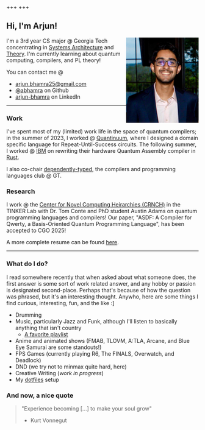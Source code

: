+++
+++

## Hi, I'm Arjun!

<img src="https://github.com/abhamra/personalsite/blob/master/content/Images/headshot.jpg?raw=true" alt="Headshot of me!" width="190" align="right" />

I'm a 3rd year CS major @ Georgia Tech concentrating in [Systems Architecture](https://www.cc.gatech.edu/academics/threads/systems-architecture) and [Theory](https://www.cc.gatech.edu/academics/threads/theory). I'm currently learning about quantum computing, compilers, and PL theory!
<!---->
<!-- You can contact me @ [arjun.bhamra25@gmail.com](mailto:arjun.bhamra25@gmail.com), [@abhamra](https://github.com/abhamra) (Github), and [arjun-bhamra](https://www.linkedin.com/in/arjun-bhamra/) (LinkedIn). -->
You can contact me @
- [arjun.bhamra25@gmail.com](mailto:arjun.bhamra25@gmail.com)
- [@abhamra](https://github.com/abhamra) on Github
- [arjun-bhamra](https://www.linkedin.com/in/arjun-bhamra/) on LinkedIn

---
### Work
I've spent most of my (limited) work life in the space of quantum compilers; in the summer of 2023, I worked @ [Quantinuum](https://www.quantinuum.com/), where I designed a domain specific language for Repeat-Until-Success circuits. The following summer, I worked @ [IBM](https://www.ibm.com/quantum) on rewriting their hardware Quantum Assembly compiler in [Rust](https://www.rust-lang.org/rust).

I also co-chair [dependently-typed](https://dtyped.netlify.app/), the compilers and programming languages club @ GT.

### Research
I work @ the [Center for Novel Computing Heirarchies (CRNCH)](https://crnch.gatech.edu/) in the TINKER Lab with Dr. Tom Conte and PhD student Austin Adams on quantum programming languages and compilers! Our paper, "ASDF: A Compiler for Qwerty, a Basis-Oriented Quantum Programming Language", has been accepted to CGO 2025!

A more complete resume can be found [here](/cv).

---
### What do I do?
I read somewhere recently that when asked about what someone does, the first answer is some sort of work related answer, and any hobby or passion is designated second-place. Perhaps that's because of how the question was phrased, but it's an interesting thought. Anywho, here are some things I find curious, interesting, fun, and the like :]
- Drumming
- Music, particularly Jazz and Funk, although I'll listen to basically anything that isn't country
    - [A favorite playlist](https://open.spotify.com/playlist/6Cb0nIeiLKU5iLzKOTE2V1?si=7de1db6e6d134ff3)
- Anime and animated shows (FMAB, TLOVM, A:TLA, Arcane, and Blue Eye Samurai are some standouts!)
- FPS Games (currently playing R6, The FINALS, Overwatch, and Deadlock)
- DND (we try not to minmax quite hard, here)
- Creative Writing (*work in progress*)
- My [dotfiles](https://github.com/abhamra/dotfiles) setup

### And now, a nice quote
> "Experience becoming [...] to make your soul grow"
> - Kurt Vonnegut
